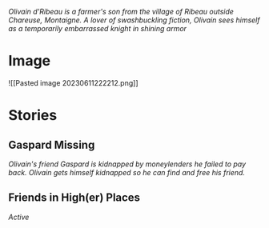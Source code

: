 *Olivain d'Ribeau is a farmer's son from the village of Ribeau outside Chareuse, Montaigne.  A lover of swashbuckling fiction, Olivain sees himself as a temporarily embarrassed knight in shining armor*

# Image
![[Pasted image 20230611222212.png]]

# Stories
## Gaspard Missing
*Olivain's friend Gaspard is kidnapped by moneylenders he failed to pay back.  Olivain gets himself kidnapped so he can find and free his friend.*

## Friends in High(er) Places
*Active*
